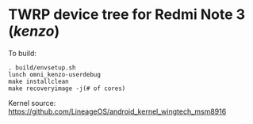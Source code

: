 # TWRP device tree for Redmi Note 3 (_kenzo_)

To build:

```
. build/envsetup.sh
lunch omni_kenzo-userdebug
make installclean
make recoveryimage -j(# of cores)
```

Kernel source: https://github.com/LineageOS/android_kernel_wingtech_msm8916
